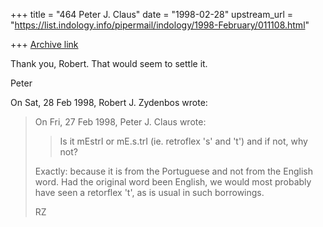 +++
title = "464 Peter J. Claus"
date = "1998-02-28"
upstream_url = "https://list.indology.info/pipermail/indology/1998-February/011108.html"

+++
[Archive link](https://list.indology.info/pipermail/indology/1998-February/011108.html)

Thank you, Robert.  That would seem to settle it.

Peter


On Sat, 28 Feb 1998, Robert J. Zydenbos wrote:

> On Fri, 27 Feb 1998, Peter J. Claus wrote:
>
> > Is it mEstrI  or mE.s.trI  (ie. retroflex 's' and 't')  and if not, why
> > not?
> >
> Exactly: because it is from the Portuguese and not from the English word.
> Had the original word been English, we would most probably have seen a
> retorflex 't', as is usual in such borrowings.
>
> RZ
>



